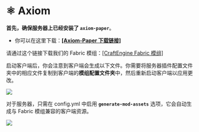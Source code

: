 # ⚛️ Axiom

**首先，确保服务器上已经安装了 `axiom-paper`**。

* 你可以在这里下载：[**\[Axiom-Paper 下载链接\]**](https://modrinth.com/plugin/axiom-paper-plugin)

请通过这个链接下载我们的 Fabric 模组：[\[CraftEngine Fabric 模组\]](https://github.com/Xiao-MoMi/craft-engine/releases)

启动客户端后，你会注意到客户端会生成以下文件。你需要将服务器插件配置文件夹中的相应文件复制到客户端的**模组配置文件夹**中，然后重新启动客户端以应用更改。

![](https://mo-mi.gitbook.io/~gitbook/image?url=https%3A%2F%2F1836335287-files.gitbook.io%2F%7E%2Ffiles%2Fv0%2Fb%2Fgitbook-x-prod.appspot.com%2Fo%2Fspaces%252FOgvQ1fEJPROp7131PPlK%252Fuploads%252Fk3g3YIkoqiEkaBJi7HWV%252Fimage.png%3Falt%3Dmedia%26token%3D6f45b153-4685-4abe-a3b1-432fff72b0c2\&width=768\&dpr=4\&quality=100\&sign=f02bd124\&sv=2)

对于服务器，只需在 config.yml 中启用 **`generate-mod-assets`** 选项，它会自动生成与 Fabric 模组兼容的客户端资源。

![](https://mo-mi.gitbook.io/~gitbook/image?url=https%3A%2F%2F1836335287-files.gitbook.io%2F%7E%2Ffiles%2Fv0%2Fb%2Fgitbook-x-prod.appspot.com%2Fo%2Fspaces%252FOgvQ1fEJPROp7131PPlK%252Fuploads%252FnTvFcpyUSgMiKIxaoz2Y%252Faxiom.png%3Falt%3Dmedia%26token%3D90406779-0044-46a0-8abb-b7df71a61b06\&width=768\&dpr=4\&quality=100\&sign=37f0df31\&sv=2)
